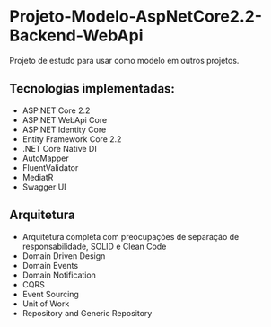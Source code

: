 # Projeto-Modelo-AspNetCore2.2-Backend-WebApi
Projeto de estudo para usar como modelo em outros projetos.

## Tecnologias implementadas:
* ASP.NET Core 2.2
* ASP.NET WebApi Core
* ASP.NET Identity Core
* Entity Framework Core 2.2
* .NET Core Native DI
* AutoMapper
* FluentValidator
* MediatR
* Swagger UI

## Arquitetura
* Arquitetura completa com preocupações de separação de responsabilidade, SOLID e Clean Code
* Domain Driven Design
* Domain Events
* Domain Notification
* CQRS
* Event Sourcing
* Unit of Work
* Repository and Generic Repository

